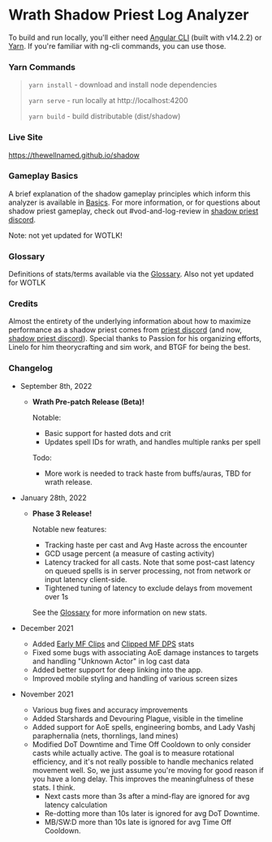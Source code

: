 # Wrath Shadow Priest Log Analyzer

To build and run locally, you'll either need [Angular CLI](https://github.com/angular/angular-cli) (built with v14.2.2)
or [Yarn](https://yarnpkg.com/). If you're familiar with ng-cli commands, you can use those.

### Yarn Commands

> `yarn install` - download and install node dependencies
> 
> `yarn serve`   - run locally at http://localhost:4200
> 
> `yarn build`   - build distributable (dist/shadow)

### Live Site

https://thewellnamed.github.io/shadow

### Gameplay Basics

A brief explanation of the shadow gameplay principles which inform this analyzer is available in [Basics](BASICS.md). For more information,
or for questions about shadow priest gameplay, check out #vod-and-log-review in [shadow priest discord](https://discord.gg/classicshadow).

Note: not yet updated for WOTLK!

### Glossary

Definitions of stats/terms available via the [Glossary](GLOSSARY.md). Also not yet updated for WOTLK

### Credits

Almost the entirety of the underlying information about how to maximize performance as a shadow priest comes from
[priest discord](https://discord.gg/priestclassic) (and now, [shadow priest discord](https://discord.gg/classicshadow)).
Special thanks to Passion for his organizing efforts, Linelo for him theorycrafting and sim work, and BTGF for being the best.


### Changelog
- September 8th, 2022
  - **Wrath Pre-patch Release (Beta)!**
  
    Notable:
    - Basic support for hasted dots and crit
    - Updates spell IDs for wrath, and handles multiple ranks per spell

    Todo:
    - More work is needed to track haste from buffs/auras, TBD for wrath release.

- January 28th, 2022
  - **Phase 3 Release!**
  
    Notable new features:
    - Tracking haste per cast and Avg Haste across the encounter
    - GCD usage percent (a measure of casting activity)
    - Latency tracked for all casts. Note that some post-cast latency on queued spells is in server processing, not
      from network or input latency client-side.
    - Tightened tuning of latency to exclude delays from movement over 1s

    See the [Glossary](GLOSSARY.md) for more information on new stats.


- December 2021
  - Added [Early MF Clips](GLOSSARY.md#early-mf-clips) and [Clipped MF DPS](GLOSSARY.md#clipped-mf-dps) stats
  - Fixed some bugs with associating AoE damage instances to targets and handling "Unknown Actor" in log cast data
  - Added better support for deep linking into the app.
  - Improved mobile styling and handling of various screen sizes
  

- November 2021 
  - Various bug fixes and accuracy improvements
  - Added Starshards and Devouring Plague, visible in the timeline
  - Added support for AoE spells, engineering bombs, and Lady Vashj paraphernalia (nets, thornlings, land mines)
  - Modified DoT Downtime and Time Off Cooldown to only consider casts while actually active. 
    The goal is to measure rotational efficiency, and it's not really possible to handle mechanics related movement well.
    So, we just assume you're moving for good reason if you have a long delay. This improves the meaningfulness of these stats. I think.
    - Next casts more than 3s after a mind-flay are ignored for avg latency calculation
    - Re-dotting more than 10s later is ignored for avg DoT Downtime.
    - MB/SW:D more than 10s late is ignored for avg Time Off Cooldown.
